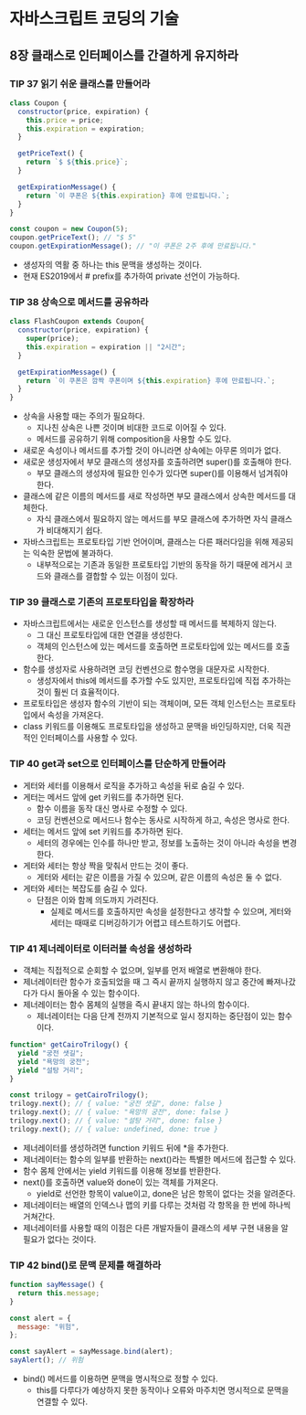 # 자바스크립트 코딩의 기술

## 8장 클래스로 인터페이스를 간결하게 유지하라

### TIP 37 읽기 쉬운 클래스를 만들어라

```javascript
class Coupon {
  constructor(price, expiration) {
    this.price = price;
    this.expiration = expiration;
  }

  getPriceText() {
    return `$ ${this.price}`;
  }

  getExpirationMessage() {
    return `이 쿠폰은 ${this.expiration} 후에 만료됩니다.`;
  }
}

const coupon = new Coupon(5);
coupon.getPriceText(); // "$ 5"
coupon.getExpirationMessage(); // "이 쿠폰은 2주 후에 만료됩니다."
```

- 생성자의 역활 중 하나는 this 문맥을 생성하는 것이다.
- 현재 ES2019에서 # prefix를 추가하여 private 선언이 가능하다.

### TIP 38 상속으로 메서드를 공유하라

```javascript
class FlashCoupon extends Coupon{
  constructor(price, expiration) {
    super(price);
    this.expiration = expiration || "2시간";
  }

  getExpirationMessage() {
    return `이 쿠폰은 깜짝 쿠폰이며 ${this.expiration} 후에 만료됩니다.`;
  }
}
```

- 상속을 사용할 때는 주의가 필요하다.
  - 지나친 상속은 나쁜 것이며 비대한 코드로 이어질 수 있다.
  - 메서드를 공유하기 위해 composition을 사용할 수도 있다.
- 새로운 속성이나 메서드를 추가할 것이 아니라면 상속에는 아무론 의미가 없다.
- 새로운 생성자에서 부모 클래스의 생성자를 호출하려면 super()를 호출해야 한다.
  - 부모 클래스의 생성자에 필요한 인수가 있다면 super()를 이용해서 넘겨줘야 한다.
- 클래스에 같은 이름의 메서드를 새로 작성하면 부모 클래스에서 상속한 메서드를 대체한다.
  - 자식 클래스에서 필요하지 않는 메서드를 부모 클래스에 추가하면 자식 클래스가 비대해지기 쉽다.
- 자바스크립트는 프로토타입 기반 언어이며, 클래스는 다른 패러다임을 위해 제공되는 익숙한 문법에 불과하다.
  - 내부적으로는 기존과 동일한 프로토타입 기반의 동작을 하기 때문에 레거시 코드와 클래스를 결합할 수 있는 이점이 있다.

### TIP 39 클래스로 기존의 프로토타입을 확장하라

- 자바스크립트에서는 새로운 인스턴스를 생성할 때 메서드를 복제하지 않는다.
  - 그 대신 프로토타입에 대한 연결을 생성한다.
  - 객체의 인스턴스에 있는 메서드를 호출하면 프로토타입에 있는 메서드를 호출한다.
- 함수를 생성자로 사용하려면 코딩 컨벤션으로 함수명을 대문자로 시작한다.
  - 생성자에서 this에 메서드를 추가할 수도 있지만, 프로토타입에 직접 추가하는 것이 훨씬 더 효율적이다.
- 프로토타입은 생성자 함수의 기반이 되는 객체이며, 모든 객체 인스턴스는 프로토타입에서 속성을 가져온다.
- class 키워드를 이용해도 프로토타입을 생성하고 문맥을 바인딩하지만, 더욱 직관적인 인터페이스를 사용할 수 있다.

### TIP 40 get과 set으로 인터페이스를 단순하게 만들어라

- 게터와 세터를 이용해서 로직을 추가하고 속성을 뒤로 숨길 수 있다.
- 게터는 메서드 앞에 get 키워드를 추가하면 된다.
  - 함수 이름을 동작 대신 명사로 수정할 수 있다.
  - 코딩 컨벤션으로 메서드나 함수는 동사로 시작하게 하고, 속성은 명사로 한다.
- 세터는 메서드 앞에 set 키워드를 추가하면 된다.
  - 세터의 경우에는 인수를 하나만 받고, 정보를 노출하는 것이 아니라 속성을 변경한다.
- 게터와 세터는 항상 짝을 맞춰서 만드는 것이 좋다.
  - 게터와 세터는 같은 이름을 가질 수 있으며, 같은 이름의 속성은 둘 수 없다.
- 게터와 세터는 복잡도를 숨길 수 있다.
  - 단점은 이와 함께 의도까지 가려진다.
    - 실제로 메서드를 호출하지만 속성을 설정한다고 생각할 수 있으며, 게터와 세터는 때때로 디버깅하기가 어렵고 테스트하기도 어렵다.

### TIP 41 제너레이터로 이터러블 속성을 생성하라

- 객체는 직접적으로 순회할 수 없으며, 일부를 먼저 배열로 변환해야 한다.
- 제너레이터란 함수가 호출되었을 때 그 즉시 끝까지 실행하지 않고 중간에 빠져나갔다가 다시 돌아올 수 있는 함수이다.
- 제너레이터는 함수 몸체의 실행을 즉시 끝내지 않는 하나의 함수이다.
  - 제너레이터는 다음 단계 전까지 기본적으로 일시 정지하는 중단점이 있는 함수이다.

```javascript
function* getCairoTrilogy() {
  yield "궁전 샛길";
  yield "욕망의 궁전";
  yield "설탕 거리";
}

const trilogy = getCairoTrilogy();
trilogy.next(); // { value: "궁전 샛길", done: false }
trilogy.next(); // { value: "욕망의 궁전", done: false }
trilogy.next(); // { value: "설탕 거리", done: false }
trilogy.next(); // { value: undefined, done: true }
```

- 제너레이터를 생성하려면 function 키워드 뒤에 *을 추가한다.
- 제너레이터는 함수의 일부를 반환하는 next()라는 특별한 메서드에 접근할 수 있다.
- 함수 몸체 안에서는 yield 키워드를 이용해 정보를 반환한다.
- next()를 호출하면 value와 done이 있는 객체를 가져온다.
  - yield로 선언한 항목이 value이고, done은 남은 항목이 없다는 것을 알려준다.
- 제너레이터는 배열의 인덱스나 맵의 키를 다루는 것처럼 각 항목을 한 번에 하나씩 거쳐간다.
- 제너레이터를 사용할 때의 이점은 다른 개발자들이 클래스의 세부 구현 내용을 알 필요가 없다는 것이다.

### TIP 42 bind()로 문맥 문제를 해결하라

```javascript
function sayMessage() {
  return this.message;
}

const alert = {
  message: "위험",
};

const sayAlert = sayMessage.bind(alert);
sayAlert(); // 위험
```

- bind() 메서드를 이용하면 문맥을 명시적으로 정할 수 있다.
  - this를 다루다가 예상하지 못한 동작이나 오류와 마주치면 명시적으로 문맥을 연결할 수 있다.